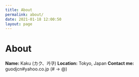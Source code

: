 ```yaml
---
title: About
permalink: about/
date: 2021-01-18 12:00:50
layout: page
---
```

# About
**Name:** Kaku (カク、카쿠)
**Location:** Tokyo, Japan
**Contact me:** guodjcn#yahoo.co.jp (# → @)
